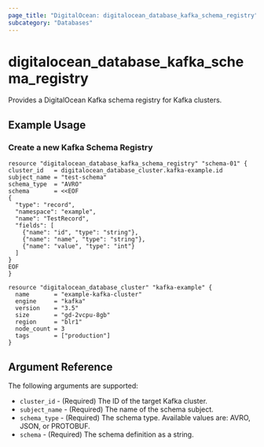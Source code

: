 ```yaml
---
page_title: "DigitalOcean: digitalocean_database_kafka_schema_registry"
subcategory: "Databases"
---
```


# digitalocean\_database\_kafka\_schema\_registry

Provides a DigitalOcean Kafka schema registry for Kafka clusters.

## Example Usage

### Create a new Kafka Schema Registry
```hcl
resource "digitalocean_database_kafka_schema_registry" "schema-01" {
cluster_id   = digitalocean_database_cluster.kafka-example.id
subject_name = "test-schema"
schema_type  = "AVRO"
schema       = <<EOF
{
  "type": "record",
  "namespace": "example",
  "name": "TestRecord",
  "fields": [
    {"name": "id", "type": "string"},
    {"name": "name", "type": "string"},
    {"name": "value", "type": "int"}
  ]
}
EOF
}

resource "digitalocean_database_cluster" "kafka-example" {
  name       = "example-kafka-cluster"
  engine     = "kafka"
  version    = "3.5"
  size       = "gd-2vcpu-8gb"
  region     = "blr1"
  node_count = 3
  tags       = ["production"]
}
```

## Argument Reference

The following arguments are supported:
* `cluster_id` - (Required) The ID of the target Kafka cluster.
* `subject_name` - (Required) The name of the schema subject.
* `schema_type` - (Required) The schema type. Available values are: AVRO, JSON, or PROTOBUF.
* `schema` - (Required) The schema definition as a string.
